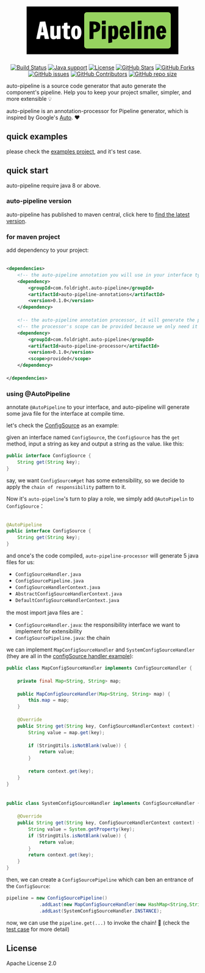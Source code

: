 # <div align="center"><a href="#"><img src="docs/logo-green.png" alt="auto-pipeline 🚀"></a></div>

<p align="center">
<a href="https://ci.appveyor.com/project/oldratlee/auto-pipeline"><img src="https://img.shields.io/appveyor/ci/oldratlee/auto-pipeline/main?logo=appveyor&amp;logoColor=white" alt="Build Status"></a>
<a href="https://openjdk.java.net/"><img src="https://img.shields.io/badge/Java-8+-green?logo=java&amp;logoColor=white" alt="Java support"></a>
<a href="https://www.apache.org/licenses/LICENSE-2.0.html"><img src="https://img.shields.io/github/license/foldright/auto-pipeline?color=4D7A97" alt="License"></a>
<a href="https://github.com/foldright/auto-pipeline/stargazers"><img src="https://img.shields.io/github/stars/foldright/auto-pipeline" alt="GitHub Stars"></a>
<a href="https://github.com/foldright/auto-pipeline/fork"><img src="https://img.shields.io/github/forks/foldright/auto-pipeline" alt="GitHub Forks"></a>
<a href="https://github.com/foldright/auto-pipeline/issues"><img src="https://img.shields.io/github/issues/foldright/auto-pipeline" alt="GitHub issues"></a>
<a href="https://github.com/foldright/auto-pipeline/graphs/contributors"><img src="https://img.shields.io/github/contributors/foldright/auto-pipeline" alt="GitHub Contributors"></a>
<a href="https://github.com/foldright/auto-pipeline"><img src="https://img.shields.io/github/repo-size/foldright/auto-pipeline" alt="GitHub repo size"></a>
</p>

auto-pipeline is a source code generator that auto generate the component's pipeline. Help you to keep your project
smaller, simpler, and more extensible 💡

auto-pipeline is an annotation-processor for Pipeline generator, which is inspired by
Google's [Auto](https://github.com/google/auto). ❤️

## quick examples

please check the [examples project](auto-pipeline-examples), and it's test case.

## quick start
auto-pipeline require java 8 or above.

### auto-pipeline version

auto-pipeline has published to maven central, click here
to [find the latest version](https://search.maven.org/search?q=g:com.foldright.auto-pipeline).

### for maven project

add dependency to your project:

```xml

<dependencies>
    <!-- the auto-pipeline annotation you will use in your interface type -->
    <dependency>
        <groupId>com.foldright.auto-pipeline</groupId>
        <artifactId>auto-pipeline-annotations</artifactId>
        <version>0.1.0</version>
    </dependency>

    <!-- the auto-pipeline annotation processor, it will generate the pipeline classed for the interface -->
    <!-- the processor's scope can be provided because we only need it at compile time -->
    <dependency>
        <groupId>com.foldright.auto-pipeline</groupId>
        <artifactId>auto-pipeline-processor</artifactId>
        <version>0.1.0</version>
        <scope>provided</scope>
    </dependency>

</dependencies>
```
### using @AutoPipeline 
annotate `@AutoPipeline` to your interface, and auto-pipeline will generate some java file for the interface at compile time.

let's check the [ConfigSource](auto-pipeline-examples/src/main/java/com/foldright/examples/config/ConfigSource.java) as an example:

given an interface named `ConfigSource`, 
the `ConfigSource` has the `get` method, input a string as key and output a string as the value.
like this:

```java
public interface ConfigSource {
    String get(String key);
}
```

say, we want `ConfigSource#get` has some extensibility, so we decide to apply the `chain of responsibility` pattern to it.

Now it's `auto-pipeline`'s turn to play a role, we simply add `@AutoPipelin` to `ConfigSource`：

```java

@AutoPipeline
public interface ConfigSource {
    String get(String key);
}
```

and once's the code compiled, `auto-pipeline-processor` will generate 5 java files for us:

- `ConfigSourceHandler.java`
- `ConfigSourcePipeline.java`
- `ConfigSourceHandlerContext.java`
- `AbstractConfigSourceHandlerContext.java`
- `DefaultConfigSourceHandlerContext.java`

the most import java files are：

- `ConfigSourceHandler.java`: the responsibility interface we want to implement for extensibility
- `ConfigSourcePipeline.java`: the chain

we can implement  `MapConfigSourceHandler` and `SystemConfigSourceHandler` (they are all in the [configSource handler example](auto-pipeline-examples/src/main/java/com/foldright/examples/config/handler)):

```java
public class MapConfigSourceHandler implements ConfigSourceHandler {

    private final Map<String, String> map;

    public MapConfigSourceHandler(Map<String, String> map) {
        this.map = map;
    }

    @Override
    public String get(String key, ConfigSourceHandlerContext context) {
        String value = map.get(key);

        if (StringUtils.isNotBlank(value)) {
            return value;
        }

        return context.get(key);
    }
}


public class SystemConfigSourceHandler implements ConfigSourceHandler {

    @Override
    public String get(String key, ConfigSourceHandlerContext context) {
        String value = System.getProperty(key);
        if (StringUtils.isNotBlank(value)) {
            return value;
        }
        return context.get(key);
    }
}

```

then, we can create a `ConfigSourcePipeline` which can ben an entrance of the `ConfigSource`:

```java
pipeline = new ConfigSourcePipeline()
            .addLast(new MapConfigSourceHandler(new HashMap<String,String>()))
            .addLast(SystemConfigSourceHandler.INSTANCE);
```

now, we can use the `pipeline.get(...)` to invoke the chain! 🎉 
(check the [test case](auto-pipeline-examples/src/test/java/com/foldright/examples/config/pipeline/ConfigSourceTest.kt) for more detail)

## License

Apache License 2.0



